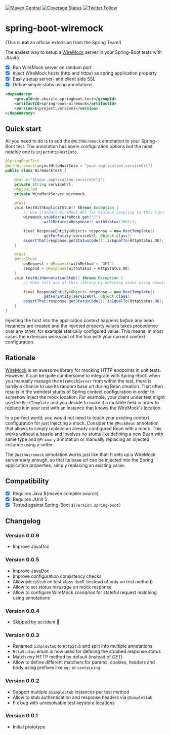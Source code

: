 [![Maven Central](https://maven-badges.herokuapp.com/maven-central/de.skuzzle.springboot.test/spring-boot-wiremock/badge.svg)](https://maven-badges.herokuapp.com/maven-central/de.skuzzle.springboot.test/spring-boot-wiremock)
[![Coverage Status](https://coveralls.io/repos/github/skuzzle/spring-boot-wiremock/badge.svg?branch=main)](https://coveralls.io/github/skuzzle/spring-boot-wiremock?branch=main)
[![Twitter Follow](https://img.shields.io/twitter/follow/skuzzleOSS.svg?style=social)](https://twitter.com/skuzzleOSS)

# spring-boot-wiremock
(This is **not** an official extension from the Spring Team!)

The easiest way to setup a [WireMock](http://wiremock.org/)  server in your Spring-Boot tests with *JUnit5*
- [x] Run WireMock server on random port
- [x] Inject WireMock hosts (http and https) as spring application property
- [x] Easily setup server- and client side SSL
- [x] Define simple stubs using annotations

```xml
<dependency>
    <groupId>de.skuzzle.springboot.test</groupId>
    <artifactId>spring-boot-wiremock</artifactId>
    <version>${project.version}</version>
</dependency>
```

## Quick start
All you need to do is to add the `@WithWiremock` annotation to your Spring-Boot test. The annotation has some 
configuration options but the most notable one is `injectHttpHostInto`.

```java
@SpringBootTest
@WithWiremock(injectHttpHostInto = "your.application.serviceUrl")
public class WiremockTest {

    @Value("${your.application.serviceUrl}")
    private String serviceUrl;
    @Autowired
    private WireMockServer wiremock;

    @Test
    void testWithExplicitStub() throws Exception {
        // Use standard WireMock API for minimum coupling to this library
        wiremock.stubFor(WireMock.get("/")
                .willReturn(aResponse().withStatus(200)));

        final ResponseEntity<Object> response = new RestTemplate()
                .getForEntity(serviceUrl, Object.class);
        assertThat(response.getStatusCode()).isEqualTo(HttpStatus.OK);
    }

    @Test
    @HttpStub(
        onRequest = @Request(withMethod = "GET"), 
        respond = @Response(withStatus = HttpStatus.OK)
    )
    void testWithAnnotationStub() throws Exception {
        // Make full use of this library by defining stubs using annotations

        final ResponseEntity<Object> response = new RestTemplate()
                .getForEntity(serviceUrl, Object.class);
        assertThat(response.getStatusCode()).isEqualTo(HttpStatus.OK);
    }
}
```
Injecting the host into the application context happens _before_ any bean instances are created and the injected 
property values takes precedence over any other, for example statically configured value. This means, in most cases the 
extension works out of the box with your current context configuration.

## Rationale
[WireMock](http://wiremock.org/) is an awesome library for mocking HTTP endpoints in unit tests. However, it can be 
quite cumbersome to integrate with Spring-Boot: when you manually manage the `WireMockServer` from within the test,
there is hardly a chance to use its random base url during Bean creation. That often results in the weirdest stunts of
Spring context configuration in order to somehow inject the mock location. For example, your client under test might 
use the `RestTemplate` and you decide to make it a mutable field in order to replace it in your test with an instance
that knows the WireMock's location.

In a perfect world, you would not need to touch your existing context configuration for just injecting a mock. Consider
the `@MockBean` annotation that allows to simply replace an already configured Bean with a mock. This works without a 
hassle and involves no stunts like defining a new Bean with same type and `@Primary` annotation or manually replacing
an injected instance using a setter.

The `@WithWiremock` annotation works just like that: It sets up a WireMock server early enough, so that its base url
can be injected into the Spring application properties, simply replacing an existing value. 

## Compatibility
- [x] Requires Java ${maven.compiler.source}
- [x] Requires JUnit 5
- [x] Tested against Spring-Boot `${version.spring-boot}`

## Changelog

### Version 0.0.6
* Improve JavaDoc

### Version 0.0.5
* Improve JavaDoc
* Improve configuration consistency checks
* Allow `@HttpStub` on test class itself (instead of only on test method)
* Allow to set _status message_ on mock response
* Allow to configure WireMock _scenarios_ for stateful request matching using annotations

### Version 0.0.4
* Skipped by accident 🤡

### Version 0.0.3
* Renamed `SimpleStub` to `HttpStub` and split into multiple annotations
* `HttpStatus` enum is now used for defining the stubbed response status
* Match _any_ HTTP method by default (instead of _GET_)
* Allow to define different matchers for params, cookies, headers and body using prefixes like `eq:` or `containing:`

### Version 0.0.2
* Support multiple `@SimpleStub` instances per test method
* Allow to stub authentication and response headers via `@SimpleStub`
* Fix bug with unresolvable test keystore locations

### Version 0.0.1
* Initial prototype
